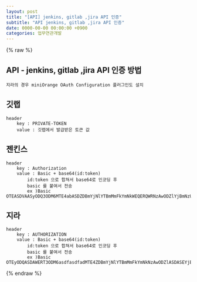```yaml
---  
layout: post  
title: "[API] jenkins, gitlab ,jira API 인증"  
subtitle: "API jenkins, gitlab ,jira API 인증"  
date: 0000-00-00 00:00:00 +0900  
categories: 업무연관개발  
---  
```

{% raw %}  
## API - jenkins, gitlab ,jira API 인증 방법  
	지라의 경우 miniOrange OAuth Configuration 플러그인도 설치  
  
## 깃랩  
	header  
		key : PRIVATE-TOKEN  
		value : 깃랩에서 발급받은 토큰 값  
  
## 젠킨스  
	header  
		key : Authorization  
		value : Basic + base64(id:token)  
			id:token 으로 합쳐서 base64로 인코딩 후  
			basic 를 붙여서 전송  
			ex )Basic OTEASDVAASyODQ3ODM6MTE4abASDZDBmYjNlYTBmMmFkYmNkWEQERQWRNzAwODZlYjBmNzU2ZjVjMA==  
  
## 지라  
	header  
		key : AUTHORIZATION  
		value : Basic + base64(id:token)  
			id:token 으로 합쳐서 base64로 인코딩 후  
			basic 를 붙여서 전송  
			ex )Basic OTEyODQASDAWERT3ODM6asdfasdfadMTE4ZDBmYjNlYTBmMmFkYmNkNzAwODZlASDASEYjBmNzU2ZjVjMA==  
  
{% endraw %}